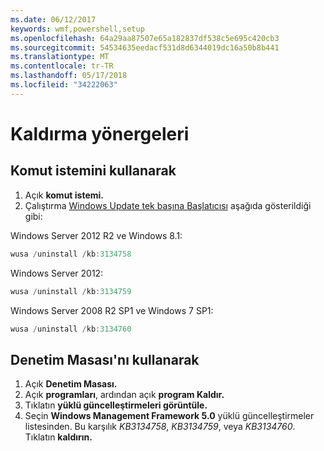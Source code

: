 ```yaml
---
ms.date: 06/12/2017
keywords: wmf,powershell,setup
ms.openlocfilehash: 64a29aa87507e65a182837df538c5e695c420cb3
ms.sourcegitcommit: 54534635eedacf531d8d6344019dc16a50b8b441
ms.translationtype: MT
ms.contentlocale: tr-TR
ms.lasthandoff: 05/17/2018
ms.locfileid: "34222063"
---
```

# <a name="uninstallation-instructions"></a>Kaldırma yönergeleri

## <a name="using-command-prompt"></a>Komut istemini kullanarak
1.  Açık **komut istemi.**
2.  Çalıştırma [Windows Update tek başına Başlatıcısı](https://support.microsoft.com/en-us/kb/934307) aşağıda gösterildiği gibi:

Windows Server 2012 R2 ve Windows 8.1:
```powershell
wusa /uninstall /kb:3134758
```
Windows Server 2012:
```powershell
wusa /uninstall /kb:3134759
```
Windows Server 2008 R2 SP1 ve Windows 7 SP1:
```powershell
wusa /uninstall /kb:3134760
```

## <a name="using-control-panel"></a>Denetim Masası'nı kullanarak
1.  Açık **Denetim Masası.**
2.  Açık **programları**, ardından açık **program Kaldır.**
3.  Tıklatın **yüklü güncelleştirmeleri görüntüle.**
4.  Seçin **Windows Management Framework 5.0** yüklü güncelleştirmeler listesinden. Bu karşılık *KB3134758*, *KB3134759*, veya *KB3134760*. Tıklatın **kaldırın.**
